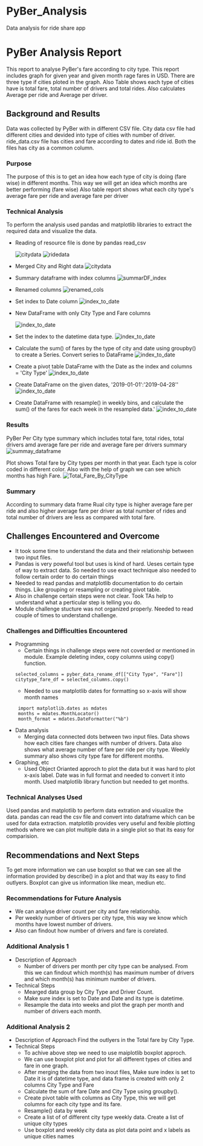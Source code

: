 # PyBer_Analysis
Data analysis for ride share app
# PyBer Analysis Report
This report to analyse PyBer's fare according to city type. This report includes graph for given year and given month rage fares in USD. 
There are three type if cities ploted in the graph.
Also Table shows each type of cities have is total fare, total number of drivers and total rides. Also calculates Average per ride and Average per driver. 

## Background and Results
Data was collected by PyBer with in different CSV file. City data csv file had different cities and devided into type of cities with number of driver. ride_data.csv file has cities and fare according to dates and ride id. Both the files has city as a common column.
### Purpose
The purpose of this is to get an idea how each type of city is doing (fare wise) in different months. This way we will get an idea which months are better performing (fare wise)
Also table report shows what each city type's average fare per ride and average fare per driver 
### Technical Analysis
To perform the analysis used pandas and matplotlib libraries to extract the required data and visualize the data.
* Reading of resource file is done by pandas read_csv

   ![citydata](analysis/CityData.PNG)
   ![ridedata](analysis/RideData.PNG)
 
* Merged City and Right data
  ![citydata](analysis/MergedData.PNG)
 
* Summary dataframe with index columns
   ![summarDF_index](analysis/SummaryWithIndex.PNG)
* Renamed columns
  ![renamed_cols](analysis/RenamedColData.PNG)
  
* Set index to Date column
  ![index_to_date](analysis/SetIndexDate.PNG)
  
* New DataFrame with only City Type and Fare columns

  ![index_to_date](analysis/DataFrameCityTypeFare.PNG)
  
* Set the index to the datetime data type.
  ![index_to_date](analysis/IndexToDatetime.PNG)
  
* Calculate the sum() of fares by the type of city and date using groupby() to create a Series. Convert series to DataFrame
  ![index_to_date](analysis/Step5_6.PNG)
  
* Create a pivot table DataFrame with the Date as the index and columns = 'City Type'
  ![index_to_date](analysis/PivotTable.PNG)
  
* Create DataFrame on the given dates, '2019-01-01':'2019-04-28''
  ![index_to_date](analysis/StartEndDate.PNG)
  
* Create DataFrame with resample() in weekly bins, and calculate the sum() of the fares for each week in the resampled data.'
  ![index_to_date](analysis/WeeklyBins.PNG)
  
### Results
PyBer Per City type summary which includes total fare, total rides, total drivers amd average fare per ride and average fare per drivers summary
![summay_dataframe](analysis/PyBerDataFrameSummary.PNG)

Plot shows Total fare by City types per month in that year. Each type is color coded in different color. Also with the help of graph we can see which months has high Fare.
![Total_Fare_By_CityType](analysis/TotalFareByCity.png)
### Summary
According to summary data frame Rual city type is higher average fare per ride and also higher average fare per driver as total number of rides and total number of drivers are less as compared with total fare. 
## Challenges Encountered and Overcome
* It took some time to understand the data and their relationship between two input files.
* Pandas is very poweful tool but uses is kind of hard. Ueses certain type of way to extract data. So needed to use exact technique also needed to follow certain order to do certain things
* Needed to read pandas and matplotlib documentation to do certain things. Like grouping or resampling or creating pivot table.
* Also in challenge certain steps were not clear. Took TAs help to understand what a perticular step is telling you do.
* Module challenge stucture was not organized properly. Needed to read couple of times to understand challenge.
### Challenges and Difficulties Encountered

* Programming
  * Certain things in challenge steps were not coverded or mentioned in module. Example deleting index, copy columns using copy() function.
  ```
  selected_columns = pyber_data_rename_df[["City Type", "Fare"]]
  citytype_fare_df = selected_columns.copy()
  ```
  * Needed to use matplotlib dates for formatting so x-axis will show month names
  ```
   import matplotlib.dates as mdates
   months = mdates.MonthLocator()
   month_format = mdates.DateFormatter("%b")
  ```
* Data analysis
  * Merging data connected dots between two input files. Data shows how each cities fare changes with number of drivers. Data also shows what average number of fare per ride per city type. Weekly summary also shows city type fare for different months.
* Graphing, etc
  * Used Object Orianted approch to plot the data but it was hard to plot x-axis label. Date was in full format and needed to convert it into month. Used matplotlib library function but needed to get months.
### Technical Analyses Used
Used pandas and matplotlib to perform data extration and visualize the data. pandas can read the csv file and convert into dataframe which can be used for data extraction.
matplotlib provides very useful and fexible plotting methods where we can plot multiple data in a single plot so that its easy for comparision.
## Recommendations and Next Steps
To get more information we can use boxplot so that we can see all the information provided by describe() in a plot and that way its easy to find outlyers. 
Boxplot can give us information like mean, mediun etc.
### Recommendations for Future Analysis
* We can analyse driver count per city and fare relationship.
* Per weekly number of drtivers per city type, this way we know which months have lowest number of drivers.
* Also can findout how number of drivers and fare is corelated.
### Additional Analysis 1
* Description of Approach
   * Number of drivers per month per city type can be analysed. From this we can findout which month(s) has maximum number of drivers and which month(s) has minimum number of drivers.
* Technical Steps
   * Mearged data group by City Type and Driver Count. 
   * Make sure index is set to Date and Date and its type is datetime. 
   * Resample the data into weeks and plot the graph per month and number of drivers each month.
### Additional Analysis 2
* Description of Approach
   Find the outlyers in the Total fare by City Type.
* Technical Steps
   * To achive above step we need to use maiplotlib boxplot approch.
   * We can use boxplot plot and plot for all different types of cities and fare in one graph.
   * After merging the data from two inout files, Make sure index is set to Date it is of datetime type, and data frame is created with only 2 columns City Type and Fare
   * Calculate the sum of fare Date and City Type using groupby().
   * Create pivot table with columns as City Type, this we will get columns for each city type and its fare.
   * Resample() data by week
   * Create a list of of different city type weekly data. Create a list of unique city types
   * Use boxplot and weekly city data as plot data point and x labels as unique cities names
